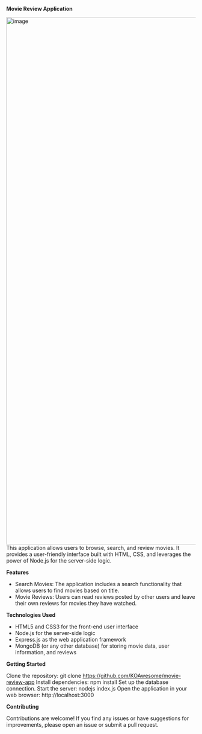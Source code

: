 **Movie Review Application**

<img width="1398" alt="image" src="https://github.com/KOAwesome/movie-review-app/assets/99417716/bf87a419-284e-450a-88b4-60fad451f02f">
This application allows users to browse, search, and review movies. It provides a user-friendly interface built with HTML, CSS, and leverages the power of Node.js for the server-side logic.

**Features**

- Search Movies: The application includes a search functionality that allows users to find movies based on title.
- Movie Reviews: Users can read reviews posted by other users and leave their own reviews for movies they have watched.

**Technologies Used**

- HTML5 and CSS3 for the front-end user interface
- Node.js for the server-side logic
- Express.js as the web application framework
- MongoDB (or any other database) for storing movie data, user information, and reviews

**Getting Started**

Clone the repository: git clone https://github.com/KOAwesome/movie-review-app
Install dependencies: npm install
Set up the database connection.
Start the server: nodejs index.js
Open the application in your web browser: http://localhost:3000

**Contributing**

Contributions are welcome! If you find any issues or have suggestions for improvements, please open an issue or submit a pull request.